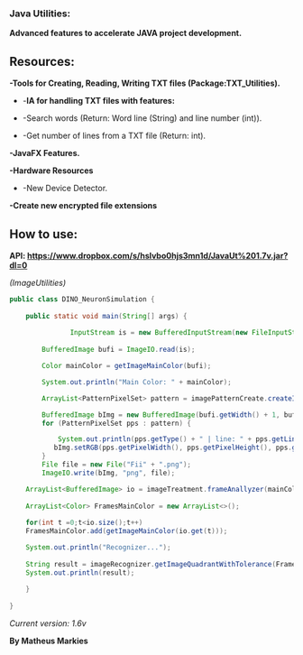 ### **Java Utilities:**

 **Advanced features to accelerate JAVA project development.**


## Resources:

**-Tools for Creating, Reading, Writing TXT files (Package:TXT_Utilities).**

- -**IA for handling TXT files with features:**

-    -Search words (Return: Word line (String) and line number (int)).

-    -Get number of lines from a TXT file (Return: int).


**-JavaFX Features.**


**-Hardware Resources**

-    -New Device Detector.

**-Create new encrypted file extensions**

## How to use:

**API: https://www.dropbox.com/s/hslvbo0hjs3mn1d/JavaUt%201.7v.jar?dl=0**

*(ImageUtilities)*

```java
public class DINO_NeuronSimulation {
   
    public static void main(String[] args) {
        
               InputStream is = new BufferedInputStream(new FileInputStream("C:\\Users\\Matheus Markies\\Desktop\\il_570xN.1649501246_g4qj.png"));
               
        BufferedImage bufi = ImageIO.read(is);

        Color mainColor = getImageMainColor(bufi);

        System.out.println("Main Color: " + mainColor);

        ArrayList<PatternPixelSet> pattern = imagePatternCreate.createImageBorderPattern(bufi, mainColor);

        BufferedImage bImg = new BufferedImage(bufi.getWidth() + 1, bufi.getHeight() + 1, BufferedImage.TYPE_INT_BGR);
        for (PatternPixelSet pps : pattern) {

            System.out.println(pps.getType() + " | line: " + pps.getLine() + " Color: " + pps.getColor());
           bImg.setRGB(pps.getPixelWidth(), pps.getPixelHeight(), pps.getColor().getRGB());
        }
        File file = new File("Fii" + ".png");
        ImageIO.write(bImg, "png", file);

    ArrayList<BufferedImage> io = imageTreatment.frameAnallyzer(mainColor, bufi);
      
    ArrayList<Color> FramesMainColor = new ArrayList<>();
    
    for(int t =0;t<io.size();t++)
    FramesMainColor.add(getImageMainColor(io.get(t)));

    System.out.println("Recognizer...");
    
    String result = imageRecognizer.getImageQuadrantWithTolerance(FramesMainColor, mainColor, 20,true,false,false,false);
    System.out.println(result);
    
    }
    
}
```

*Current version: 1.6v*

**By Matheus Markies**
